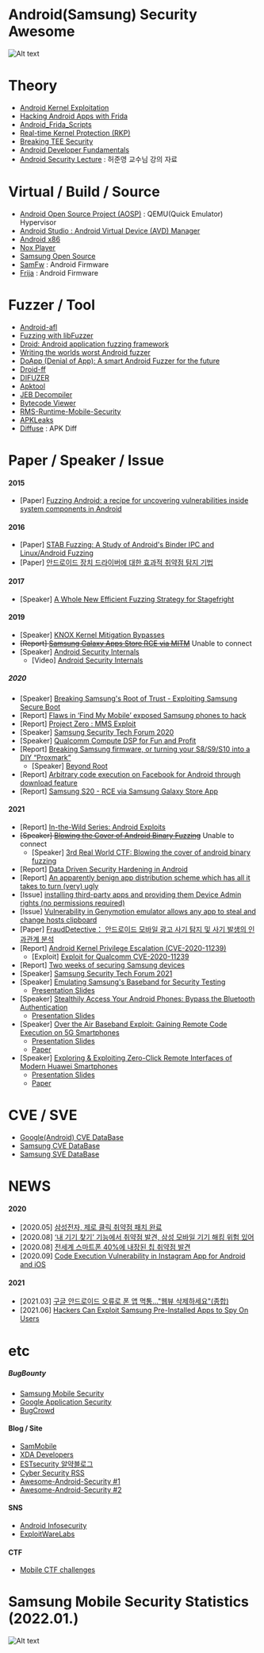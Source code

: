 # Android(Samsung) Security Awesome
![Alt text](img/googlexsamsung.png)


# Theory
* [Android Kernel Exploitation](https://cloudfuzz.github.io/android-kernel-exploitation/)
* [Hacking Android Apps with Frida](https://www.youtube.com/watch?v=iMNs8YAy6pk)
* [Android_Frida_Scripts](https://github.com/androidmalware/android_frida_scripts)
* [Real-time Kernel Protection (RKP)](https://www.samsungknox.com/ko/blog/real-time-kernel-protection-rkp)
* [Breaking TEE Security](https://www.riscure.com/blog/tee-security-samsung-teegris-part1)
* [Android Developer Fundamentals](https://developer.android.com/courses/fundamentals-training/overview-v2)
* [Android Security Lecture](https://jyheo.github.io/androidsec/androidsec.html) : 허준영 교수님 강의 자료


# Virtual / Build / Source

* [Android Open Source Project (AOSP)](https://source.android.com/setup) : QEMU(Quick Emulator) Hypervisor
* [Android Studio : Android Virtual Device (AVD) Manager](https://developer.android.com/studio)
* [Android x86](https://www.android-x86.org/)
* [Nox Player](https://kr.bignox.com/)
* [Samsung Open Source](https://opensource.samsung.com/main)
* [SamFw](https://samfw.com/) : Android Firmware
* [Frija](https://forum.xda-developers.com/t/tool-frija-samsung-firmware-downloader-checker.3910594/) : Android Firmware

# Fuzzer / Tool

* [Android-afl](https://github.com/ele7enxxh/android-afl)
* [Fuzzing with libFuzzer](https://source.android.com/devices/tech/debug/libfuzzer)
* [Droid: Android application fuzzing framework](https://github.com/ajinabraham/Droid-Application-Fuzz-Framework)
* [Writing the worlds worst Android fuzzer](https://gamozolabs.github.io/fuzzing/2018/10/18/terrible_android_fuzzer.html)
* [DoApp (Denial of App): A smart Android Fuzzer for the future](https://www.iswatlab.eu/security-projects/doapp-denial-of-app-a-smart-android-fuzzer-for-the-future/)
* [Droid-ff](https://github.com/antojoseph/droid-ff)
* [DIFUZER](https://github.com/ucsb-seclab/difuze)
* [Apktool](https://github.com/iBotPeaches/Apktool)
* [JEB Decompiler](https://www.pnfsoftware.com/)
* [Bytecode Viewer](https://bytecodeviewer.com/)
* [RMS-Runtime-Mobile-Security](https://github.com/m0bilesecurity/RMS-Runtime-Mobile-Security)
* [APKLeaks](https://github.com/dwisiswant0/apkleaks)
* [Diffuse](https://github.com/JakeWharton/diffuse) : APK Diff


# Paper / Speaker / Issue

#### 2015
* [Paper] [Fuzzing Android: a recipe for uncovering vulnerabilities inside system components in Android](https://www.blackhat.com/docs/eu-15/materials/eu-15-Blanda-Fuzzing-Android-A-Recipe-For-Uncovering-Vulnerabilities-Inside-System-Components-In-Android-wp.pdf)

#### 2016

* [Paper] [STAB Fuzzing: A Study of Android's Binder IPC and Linux/Android Fuzzing](https://www.semanticscholar.org/paper/STAB-Fuzzing-%3A-A-St-udy-of-A-ndroid-%E2%80%99-s-B-inder-IPC-Peters/9ed41192e02e106b5367c9d143f447f7036b2aa0?p2df)
* [Paper] [안드로이드 장치 드라이버에 대한 효과적 취약점 탐지 기법](http://kiise.or.kr/e_journal/2016/11/JOK/pdf/01.pdf)

#### 2017
* [Speaker] [A Whole New Efficient Fuzzing Strategy for Stagefright](https://slideplayer.com/slide/13546193)

#### 2019
* [Speaker] [KNOX Kernel Mitigation Bypasses](https://powerofcommunity.net/poc2019/x82.pdf)
* ~~[Report] [Samsung Galaxy Apps Store RCE via MITM](https://www.adyta.pt/en/writeup-samsung-app-store-rce-via-mitm-2/)~~ Unable to connect</span>
* [Speaker] [Android Security Internals](https://www.opersys.com/presentations/2019-05-15/android-security-internals-pub/slides-main-190515.html#/)
  * [Video] [Android Security Internals](https://www.youtube.com/watch?v=7QwhF4ANq6Q)

##### 2020
* [Speaker] [Breaking Samsung's Root of Trust - Exploiting Samsung Secure Boot](https://www.blackhat.com/us-20/briefings/schedule/index.html#breaking-samsungs-root-of-trust-exploiting-samsung-s-secure-boot-20290)
* [Report] [Flaws in ‘Find My Mobile’ exposed Samsung phones to hack](https://char49.com/tech-reports/fmmx1-report.pdf)
* [Report] [Project Zero : MMS Exploit](https://googleprojectzero.blogspot.com/2020/07/mms-exploit-part-1-introduction-to-qmage.html)
* [Speaker] [Samsung Security Tech Forum 2020](https://www.youtube.com/watch?v=XDRFY5s1SE8)
* [Speaker] [Qualcomm Compute DSP for Fun and Profit](https://www.youtube.com/watch?v=CrLJ29quZY8)
* [Report] [Breaking Samsung firmware, or turning your S8/S9/S10 into a DIY “Proxmark”](https://www.pentestpartners.com/security-blog/breaking-samsung-firmware-or-turning-your-s8-s9-s10-into-a-diy-proxmark/?fbclid=IwAR0f8lwJmVtXzHU3T7n1zs8CG2QJlSf_3v8ffp03w-rwgb48_QxoUz7D09Q)
	* [Speaker] [Beyond Root](https://www.youtube.com/watch?v=aLe-xW-Ws4c)
* [Report] [Arbitrary code execution on Facebook for Android through download feature](https://dphoeniixx.medium.com/arbitrary-code-execution-on-facebook-for-android-through-download-feature-fb6826e33e0f)
* [Report] [Samsung S20 - RCE via Samsung Galaxy Store App](https://labs.f-secure.com/blog/samsung-s20-rce-via-samsung-galaxy-store-app)

#### 2021
* [Report] [In-the-Wild Series: Android Exploits](https://googleprojectzero.blogspot.com/2021/01/in-wild-series-android-exploits.html)
* ~~[Speaker] [Blowing the Cover of Android Binary Fuzzing](https://speakerdeck.com/flankerhqd/blowing-the-cover-of-android-binary-fuzzing)~~ Unable to connect
	* [Speaker] [3rd Real World CTF: Blowing the cover of android binary fuzzing](https://www.youtube.com/watch?v=y05uja2o6GE)
* [Report] [Data Driven Security Hardening in Android](https://security.googleblog.com/2021/01/data-driven-security-hardening-in.html)
* [Report] [An apparently benign app distribution scheme which has all it takes to turn (very) ugly](https://cryptax.medium.com/an-apparently-benign-app-distribution-scheme-which-has-all-it-takes-to-turn-very-ugly-f733be528535)
* [Issue] [installing third-party apps and providing them Device Admin rights (no permissions required)](https://twitter.com/_bagipro/status/1360982834228432898)
* [Issue] [Vulnerability in Genymotion emulator allows any app to steal and change hosts clipboard](https://github.com/eybisi/misc)
* [Paper] [FraudDetective： 안드로이드 모바일 광고 사기 탐지 및 사기 발생의 인과관계 분석](https://www.ndss-symposium.org/wp-content/uploads/ndss2021_3B-1_23161_paper-1.pdf?fbclid=IwAR2MWn2R-jnO6lhm7z-t2liWiWYgA2UykmTPBeUzSe13Dn5hpSBc_FyM0NQ)
* [Report] [Android Kernel Privilege Escalation (CVE-2020-11239)](https://securitylab.github.com/research/one_day_short_of_a_fullchain_android/)
  * [Exploit] [Exploit for Qualcomm CVE-2020-11239](https://github.com/github/securitylab/tree/main/SecurityExploits/Android/Qualcomm/CVE-2020-11239)
* [Report] [Two weeks of securing Samsung devices](https://blog.oversecured.com/Two-weeks-of-securing-Samsung-devices-Part-1/)
* [Speaker] [Samsung Security Tech Forum 2021](https://www.youtube.com/watch?v=RDl81Jd83zc)
* [Speaker] [Emulating Samsung's Baseband for Security Testing](https://www.youtube.com/watch?v=wkWUU8820ro)
  * [Presentation Slides](https://i.blackhat.com/USA-20/Wednesday/us-20-Hernandez-Emulating-Samsungs-Baseband-For-Security-Testing.pdf)
* [Speaker] [Stealthily Access Your Android Phones: Bypass the Bluetooth Authentication](https://www.youtube.com/watch?v=6J3weqoiads)
  * [Presentation Slides](https://i.blackhat.com/USA-20/Wednesday/us-20-Xu-Stealthily-Access-Your-Android-Phones-Bypass-The-Bluetooth-Authentication.pdf)
* [Speaker] [Over the Air Baseband Exploit: Gaining Remote Code Execution on 5G Smartphones](https://youtu.be/53rIuiQRNg8)
  * [Presentation Slides](https://i.blackhat.com/USA21/Wednesday-Handouts/us-21-Over-The-Air-Baseband-Exploit-Gaining-Remote-Code-Execution-On-5G-Smartphones.pdf)
  * [Paper](https://i.blackhat.com/USA21/Wednesday-Handouts/us-21-Over-The-Air-Baseband-Exploit-Gaining-Remote-Code-Execution-On-5G-Smartphones-wp.pdf)
* [Speaker] [Exploring & Exploiting Zero-Click Remote Interfaces of Modern Huawei Smartphones](https://youtu.be/e9gZEHhBfsM)
  * [Presentation Slides](https://i.blackhat.com/USA21/Wednesday-Handouts/US-21-Komaromy-How-To-Tame-Your-Unicorn.pdf)
  * [Paper](https://i.blackhat.com/USA21/Wednesday-Handouts/US-21-Komaromy-How-To-Tame-Your-Unicorn-wp.pdf)


# CVE / SVE
* [Google(Android) CVE DataBase](https://vuldb.com/?vendor.google)
* [Samsung CVE DataBase](https://vuldb.com/?vendor.samsung)
* [Samsung SVE DataBase](https://security.samsungmobile.com/main.smsb)


# NEWS
#### 2020
* [2020.05] [삼성전자, 제로 클릭 취약점 패치 완료](https://blog.alyac.co.kr/2962)
* [2020.08] [‘내 기기 찾기’ 기능에서 취약점 발견, 삼성 모바일 기기 해킹 위험 있어](https://blog.alyac.co.kr/3181)
* [2020.08] [전세계 스마트폰 40%에 내장된 칩 취약점 발견](http://www.inews24.com/view/1291857?fbclid=IwAR2vgkXm7WAiA52MYMvi1iRdt2igehObAvhjX-r-wiajgNtcSorfCdzeNlQ)
* [2020.09] [Code Execution Vulnerability in Instagram App for Android and iOS](https://research.checkpoint.com/2020/instagram_rce-code-execution-vulnerability-in-instagram-app-for-android-and-ios/?fbclid=IwAR11Dco36ih-0_DfFSXdgQ7VReYiWjB22WKQQnTjI4kuxN1CX1KSecFhwy4)

#### 2021
* [2021.03] [구글 안드로이드 오류로 폰 앱 먹통…"웹뷰 삭제하세요"(종합)](https://newsis.com/view/?id=NISX20210323_0001380395)
* [2021.06] [Hackers Can Exploit Samsung Pre-Installed Apps to Spy On Users](https://thehackernews.com/2021/06/hackers-can-exploit-samsung-pre.html)


# etc
##### BugBounty
* [Samsung Mobile Security](https://security.samsungmobile.com/main.smsb)
* [Google Application Security](https://bughunters.google.com/)
* [BugCrowd](https://www.bugcrowd.com/)

#### Blog / Site
* [SamMobile](https://www.sammobile.com/)
* [XDA Developers](https://forum.xda-developers.com/)
* [ESTsecurity 알약블로그](https://blog.alyac.co.kr/)
* [Cyber Security RSS](https://rss.netking.xyz)
* [Awesome-Android-Security #1](https://github.com/saeidshirazi/awesome-android-security)
* [Awesome-Android-Security #2](https://github.com/ashishb/android-security-awesome)

#### SNS
* [Android Infosecurity](https://www.facebook.com/AndroidInfoSec)
* [ExploitWareLabs](https://www.facebook.com/ExWareLabs/)

#### CTF
* [Mobile CTF challenges](https://github.com/xtiankisutsa/awesome-mobile-CTF)


# Samsung Mobile Security Statistics (2022.01.)
![Alt text](img/SVS_2201.jpg)
